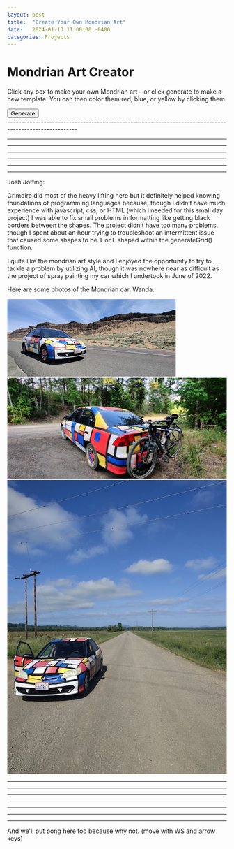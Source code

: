 ```yaml
---
layout: post
title:  "Create Your Own Mondrian Art"
date:   2024-01-13 11:00:00 -0400
categories: Projects
---
```



<!-- Mondrian art HTML ge -->
<link rel="stylesheet" href="/assets/css/Mondrian/Mondrian.css">
<script src="/assets/js/Mondrian/Mondrian.js"></script>
<link rel="stylesheet" href="/assets/css/Mondrian/Pong.css">
<script src="/assets/js/Mondrian/Pong.js"></script>
<h1>Mondrian Art Creator</h1>
<p id="instructions">Click any box to make your own Mondrian art - or click generate to make a new template. You can then color them red, blue, or yellow by clicking them.</p>
<button id="generate-button">Generate</button>
<div id="art-container"></div>
<!-- Grid cells will be generated here by JavaScript -->
-------------------------------------------------------------------------------------------------------




--------------------------------------------------
--------------------------------------------------
--------------------------------------------------

--------------------------------------------------
--------------------------------------------------
--------------------------------------------------

Josh Jotting:

Grimoire did most of the heavy lifting here but it definitely helped knowing foundations of programming languages because, though I didn’t have much experience with javascript, css, or HTML (which i needed for this small day project) I was able to fix small problems in formatting like getting black borders between the shapes. The project didn’t have too many problems, though I spent about an hour trying to troubleshoot an intermittent issue that caused some shapes to be T or L shaped within the generateGrid() function.

I quite like the mondrian art style and I enjoyed the opportunity to try to tackle a problem by utilizing AI, though it was nowhere near as difficult as the project of spray painting my car which I undertook in June of 2022. 

Here are some photos of the Mondrian car, Wanda:


![Wanda](/assets/Wanda/DesertWanda.jpg)
![Wanda](/assets/Wanda/WandaHauler.jpg)
![Wanda](/assets/Wanda/WillametteWanda.jpg)


-------------------------------------------------------------------------------------------------------




--------------------------------------------------
--------------------------------------------------
--------------------------------------------------

--------------------------------------------------
--------------------------------------------------
--------------------------------------------------

And we'll put pong here too because why not. (move with WS and arrow keys)

<canvas id="pongCanvas" width="800" height="400" tabindex="0"></canvas>
